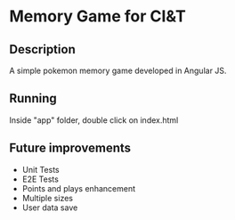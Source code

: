 Memory Game for CI&T
====================

## Description

A simple pokemon memory game developed in Angular JS.

## Running

Inside "app" folder, double click on index.html

## Future improvements

- Unit Tests
- E2E Tests
- Points and plays enhancement
- Multiple sizes
- User data save
